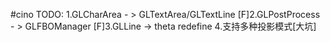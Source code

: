#cino
TODO:
1.GLCharArea - > GLTextArea/GLTextLine
[F]2.GLPostProcess - > GLFBOManager
[F]3.GLLine -> theta redefine
4.支持多种投影模式[大坑]
